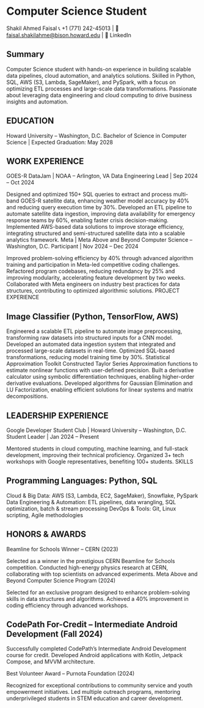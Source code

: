 # Computer Science Student
Shakil Ahmed Faisal
📞 +1 (771) 242-45013 | 📧 faisal.shakilahme@bison.howard.edu | 🔗 LinkedIn

## Summary
Computer Science student with hands-on experience in building scalable data pipelines, cloud automation, and analytics solutions. Skilled in Python, SQL, AWS (S3, Lambda, SageMaker), and PySpark, with a focus on optimizing ETL processes and large-scale data transformations. Passionate about leveraging data engineering and cloud computing to drive business insights and automation.

## EDUCATION
Howard University – Washington, D.C.
Bachelor of Science in Computer Science | Expected Graduation: May 2028

## WORK EXPERIENCE
GOES-R DataJam | NOAA – Arlington, VA
 Data Engineering Lead | Sep 2024 – Oct 2024

Designed and optimized 150+ SQL queries to extract and process multi-band GOES-R satellite data, enhancing weather model accuracy by 40% and reducing query execution time by 30%.
Developed an ETL pipeline to automate satellite data ingestion, improving data availability for emergency response teams by 60%, enabling faster crisis decision-making.
Implemented AWS-based data solutions to improve storage efficiency, integrating structured and semi-structured satellite data into a scalable analytics framework.
Meta | Meta Above and Beyond Computer Science – Washington, D.C.
 Participant | Nov 2024 – Dec 2024

Improved problem-solving efficiency by 40% through advanced algorithm training and participation in Meta-led competitive coding challenges.
Refactored program codebases, reducing redundancy by 25% and improving modularity, accelerating feature development by two weeks.
Collaborated with Meta engineers on industry best practices for data structures, contributing to optimized algorithmic solutions.
PROJECT EXPERIENCE

## Image Classifier (Python, TensorFlow, AWS)
Engineered a scalable ETL pipeline to automate image preprocessing, transforming raw datasets into structured inputs for a CNN model.
Developed an automated data ingestion system that integrated and processed large-scale datasets in real-time.
Optimized SQL-based transformations, reducing model training time by 30%.
Statistical Approximation Toolkit
Constructed Taylor Series Approximation functions to estimate nonlinear functions with user-defined precision.
Built a derivative calculator using symbolic differentiation techniques, enabling higher-order derivative evaluations.
Developed algorithms for Gaussian Elimination and LU Factorization, enabling efficient solutions for linear systems and matrix decompositions.

## LEADERSHIP EXPERIENCE
Google Developer Student Club | Howard University – Washington, D.C.
Student Leader | Jan 2024 – Present

Mentored students in cloud computing, machine learning, and full-stack development, improving their technical proficiency.
Organized 3+ tech workshops with Google representatives, benefiting 100+ students.
SKILLS
## Programming Languages: Python, SQL
 Cloud & Big Data: AWS (S3, Lambda, EC2, SageMaker), Snowflake, PySpark
 Data Engineering & Automation: ETL pipelines, data wrangling, SQL optimization, batch & stream processing
 DevOps & Tools: Git, Linux scripting, Agile methodologies

## HONORS & AWARDS
 Beamline for Schools Winner – CERN (2023)

Selected as a winner in the prestigious CERN Beamline for Schools competition.
Conducted high-energy physics research at CERN, collaborating with top scientists on advanced experiments.
 Meta Above and Beyond Computer Science Program (2024)

Selected for an exclusive program designed to enhance problem-solving skills in data structures and algorithms.
Achieved a 40% improvement in coding efficiency through advanced workshops.

 ## CodePath For-Credit – Intermediate Android Development (Fall 2024)
Successfully completed CodePath’s Intermediate Android Development course for credit.
Developed Android applications with Kotlin, Jetpack Compose, and MVVM architecture.

 Best Volunteer Award – Purnota Foundation (2024)

Recognized for exceptional contributions to community service and youth empowerment initiatives.
Led multiple outreach programs, mentoring underprivileged students in STEM education and career development.
